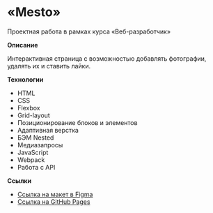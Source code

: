 # «Mesto»
Проектная работа в рамках курса «Веб-разработчик»


**Описание**

Интерактивная страница с возможностью добавлять фотографии, удалять их и ставить лайки.


**Технологии**
* HTML
* CSS
* Flexbox
* Grid-layout
* Позиционирование блоков и элементов
* Адаптивная верстка
* БЭМ Nested
* Медиазапросы
* JavaScript
* Webpack
* Работа с API


**Ссылки**

* [Ссылка на макет в Figma](https://www.figma.com/file/2cn9N9jSkmxD84oJik7xL7/JavaScript.-Sprint-4?node-id=0%3A1)
* [Ссылка на GitHub Pages](https://yambikov.github.io/mesto/)